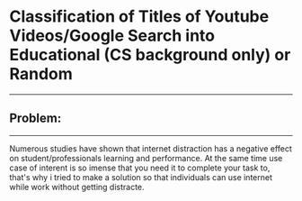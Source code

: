 # Classification of Titles of Youtube Videos/Google Search into Educational (CS background only) or Random
---
## Problem:
---
Numerous studies have shown that internet distraction has a negative effect on student/professionals learning and performance.
At the same time use case of interent is so imense that you need it to complete your task to, that's why i tried to make a solution
so that individuals can use internet while work without getting distracte.
